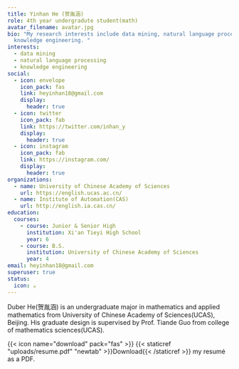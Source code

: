 ```yaml
---
title: Yinhan He (贺胤涵)
role: 4th year undergradute student(math)
avatar_filename: avatar.jpg
bio: "My research interests include data mining, natural language processing and
  knowledge engineering. "
interests:
  - data mining
  - natural language processing
  - knowledge engineering
social:
  - icon: envelope
    icon_pack: fas
    link: heyinhan18@gmail.com
    display:
      header: true
  - icon: twitter
    icon_pack: fab
    link: https://twitter.com/inhan_y
    display:
      header: true
  - icon: instagram
    icon_pack: fab
    link: https://instagram.com/
    display:
      header: true
organizations:
  - name: University of Chinese Academy of Sciences
    url: https://english.ucas.ac.cn/
  - name: Institute of Automation(CAS)
    url: http://english.ia.cas.cn/
education:
  courses:
    - course: Junior & Senior High
      institution: Xi'an Tieyi High School
      year: 6
    - course: B.S.
      institution: University of Chinese Academy of Sciences
      year: 4
email: heyinhan18@gmail.com
superuser: true
status:
  icon: ☕️
---
```

Duber He(贺胤涵) is an undergraduate major in mathematics and applied mathematics from University of Chinese Academy of Sciences(UCAS), Beijing. His graduate design is supervised by Prof. Tiande Guo from college of mathematics sciences(UCAS). 

{{< icon name="download" pack="fas" >}} {{< staticref "uploads/resume.pdf" "newtab" >}}Download{{< /staticref >}} my resumé as a PDF.
